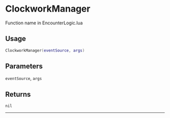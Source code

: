 # ClockworkManager
Function name in EncounterLogic.lua
## Usage
```lua
ClockworkManager(eventSource, args)
```
## Parameters
`eventSource`, `args`
## Returns
`nil`

---